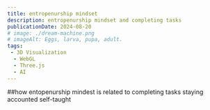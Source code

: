 ```yaml
---
title: entropenurship mindset 
description: entropenurship mindset and completing tasks 
publicationDate: 2024-08-20
# image: ./dream-machine.png
# imageAlt: Eggs, larva, pupa, adult.
tags: 
 - 3D Visualization
  - WebGL
  - Three.js
  - AI
---
```

##how entopenurship mindest is related to completing tasks staying accounted self-taught 
